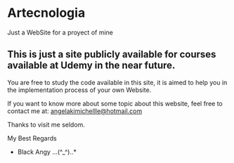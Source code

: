# Artecnologia
Just a WebSite for a proyect of mine

## This is just a site publicly available for courses available at Udemy in the near future.

You are free to study the code available in this site, it is aimed to help you in the implementation process of your own Website.

If you want to know more about some topic about this website, feel free to contact me at: angelakimichellle@hotmail.com

Thanks to visit me seldom.

My Best Regards 
- Black Angy  ...(^_^)..*
